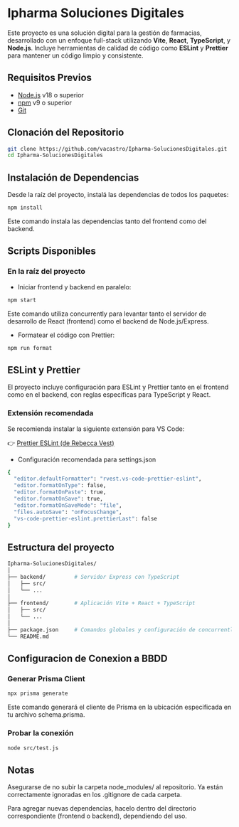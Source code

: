 # Ipharma Soluciones Digitales

Este proyecto es una solución digital para la gestión de farmacias, desarrollado con un enfoque full-stack utilizando **Vite**, **React**, **TypeScript**, y **Node.js**. Incluye herramientas de calidad de código como **ESLint** y **Prettier** para mantener un código limpio y consistente.

## Requisitos Previos

- [Node.js](https://nodejs.org/) v18 o superior  
- [npm](https://www.npmjs.com/) v9 o superior  
- [Git](https://git-scm.com/)

## Clonación del Repositorio

```bash
git clone https://github.com/vacastro/Ipharma-SolucionesDigitales.git
cd Ipharma-SolucionesDigitales
```

## Instalación de Dependencias

Desde la raíz del proyecto, instalá las dependencias de todos los paquetes:
```bash
npm install
```
Este comando instala las dependencias tanto del frontend como del backend.

## Scripts Disponibles

### En la raíz del proyecto
 - Iniciar frontend y backend en paralelo:
```bash
npm start
```
Este comando utiliza concurrently para levantar tanto el servidor de desarrollo de React (frontend) como el backend de Node.js/Express.
 - Formatear el código con Prettier:
```bash
npm run format
```
## ESLint y Prettier
El proyecto incluye configuración para ESLint y Prettier tanto en el frontend como en el backend, con reglas específicas para TypeScript y React.

### Extensión recomendada
Se recomienda instalar la siguiente extensión para VS Code:

👉 [Prettier ESLint (de Rebecca Vest)](https://marketplace.visualstudio.com/items?itemName=rvest.vs-code-prettier-eslint)


- Configuración recomendada para settings.json
```bash
{
  "editor.defaultFormatter": "rvest.vs-code-prettier-eslint",
  "editor.formatOnType": false,
  "editor.formatOnPaste": true,
  "editor.formatOnSave": true,
  "editor.formatOnSaveMode": "file",
  "files.autoSave": "onFocusChange",
  "vs-code-prettier-eslint.prettierLast": false
}

```
## Estructura del proyecto
```bash
Ipharma-SolucionesDigitales/
│
├── backend/         # Servidor Express con TypeScript
│   ├── src/
│   └── ...
│
├── frontend/        # Aplicación Vite + React + TypeScript
│   ├── src/
│   └── ...
│
├── package.json     # Comandos globales y configuración de concurrently
└── README.md
```

## Configuracion de Conexion a BBDD

### Generar Prisma Client
```bash
npx prisma generate
```
Este comando generará el cliente de Prisma en la ubicación especificada en tu archivo schema.prisma.

### Probar la conexión
```bash
node src/test.js
```

## Notas
Asegurarse de no subir la carpeta node_modules/ al repositorio. Ya están correctamente ignoradas en los .gitignore de cada carpeta.

Para agregar nuevas dependencias, hacelo dentro del directorio correspondiente (frontend o backend), dependiendo del uso.


